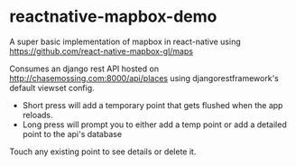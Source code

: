 # reactnative-mapbox-demo
A super basic implementation of mapbox in react-native using https://github.com/react-native-mapbox-gl/maps

Consumes an django rest API hosted on http://chasemossing.com:8000/api/places using djangorestframework's default viewset config.

- Short press will add a temporary point that gets flushed when the app reloads.
- Long press will prompt you to either add a temp point or add a detailed point to the api's database

Touch any existing point to see details or delete it.
